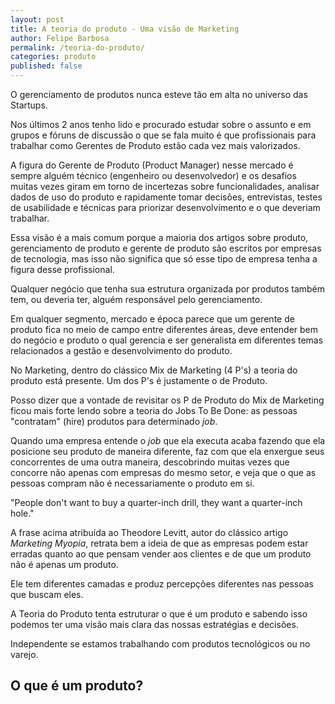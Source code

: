 ```yaml
---
layout: post
title: A teoria do produto - Uma visão de Marketing
author: Felipe Barbosa
permalink: /teoria-do-produto/
categories: produto
published: false
---
```


O gerenciamento de produtos nunca esteve tão em alta no universo das Startups.

Nos últimos 2 anos tenho lido e procurado estudar sobre o assunto e em grupos e fóruns de discussão o que se fala muito é que profissionais para trabalhar como Gerentes de Produto estão cada vez mais valorizados.

A figura do Gerente de Produto (Product Manager) nesse mercado é sempre alguém técnico (engenheiro ou desenvolvedor) e os desafios muitas vezes giram em torno de incertezas sobre funcionalidades, analisar dados de uso do produto e rapidamente tomar decisões, entrevistas, testes de usabilidade e técnicas para priorizar desenvolvimento e o que deveriam trabalhar.

Essa visão é a mais comum porque a maioria dos artigos sobre produto, gerenciamento de produto e gerente de produto são escritos por empresas de tecnologia, mas isso não significa que só esse tipo de empresa tenha a figura desse profissional.

Qualquer negócio que tenha sua estrutura organizada por produtos também tem, ou deveria ter, alguém responsável pelo gerenciamento. 

Em qualquer segmento, mercado e época parece que um gerente de produto fica no meio de campo entre diferentes áreas, deve entender bem do negócio e produto o qual gerencia e ser generalista em diferentes temas relacionados a gestão e desenvolvimento do produto.

No Marketing, dentro do clássico Mix de Marketing (4 P's) a teoria do produto está presente. Um dos P's é justamente o de Produto.

Posso dizer que a vontade de revisitar os P de Produto do Mix de Marketing ficou mais forte lendo sobre a teoria do Jobs To Be Done: as pessoas "contratam" (hire) produtos para determinado *job*.

Quando uma empresa entende o *job* que ela executa acaba fazendo que ela posicione seu produto de maneira diferente, faz com que ela enxergue seus concorrentes de uma outra maneira, descobrindo muitas vezes que concorre não apenas com empresas do mesmo setor, e veja que o que as pessoas compram não é necessariamente o produto em si.

"People don't want to buy a quarter-inch drill, they want a quarter-inch hole."

A frase acima atribuída ao Theodore Levitt, autor do clássico artigo *Marketing Myopia*, retrata bem a ideia de que as empresas podem estar erradas quanto ao que pensam vender aos clientes e de que um produto não é apenas um produto.

Ele tem diferentes camadas e produz percepções diferentes nas pessoas que buscam eles.

A Teoria do Produto tenta estruturar o que é um produto e sabendo isso podemos ter uma visão mais clara das nossas estratégias e decisões.

Independente se estamos trabalhando com produtos tecnológicos ou no varejo.

## O que é um produto?



 





 